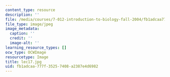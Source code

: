 ```yaml
---
content_type: resource
description: ''
file: /media/courses/7-012-introduction-to-biology-fall-2004/fb1adcaa777f35257408a2387e4d6982_lec17.jpg
file_type: image/jpeg
image_metadata:
  caption: ''
  credit: ''
  image-alt: ''
learning_resource_types: []
ocw_type: OCWImage
resourcetype: Image
title: lec17.jpg
uid: fb1adcaa-777f-3525-7408-a2387e4d6982
---
```

